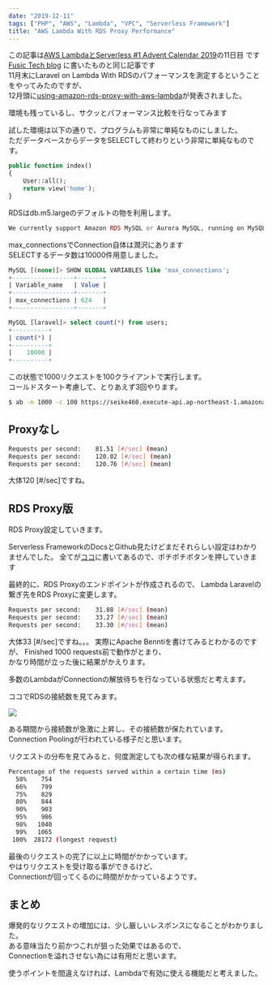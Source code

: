```yaml
---
date: "2019-12-11"
tags: ["PHP", "AWS", "Lambda", "VPC", "Serverless Framework"]
title: "AWS Lambda With RDS Proxy Performance"
---
```


この記事は[AWS LambdaとServerless #1 Advent Calendar 2019](https://qiita.com/advent-calendar/2019/lambda)の11日目 です  
[Fusic Tech blog](https://tech.fusic.co.jp/posts/2019-12-11-aws-lambda-with-rds-proxy-performance-1/) に書いたものと同じ記事です  
11月末にLaravel on Lambda With RDSのパフォーマンスを測定するということをやってみたのですが、  
12月頭に[using-amazon-rds-proxy-with-aws-lambda](https://aws.amazon.com/jp/blogs/compute/using-amazon-rds-proxy-with-aws-lambda/)が発表されました。

環境も残っているし、サクッとパフォーマンス比較を行なってみます

試した環境は以下の通りで、プログラムも非常に単純なものにしました。  
ただデータベースからデータをSELECTして終わりという非常に単純なものです。

```php
public function index()
{
    User::all();
    return view('home');
}
```

RDSはdb.m5.largeのデフォルトの物を利用します。

```php
We currently support Amazon RDS MySQL or Aurora MySQL, running on MySQL versions 5.6 or 5.7
```

max_connectionsでConnection自体は潤沢にあります  
SELECTするデータ数は10000件用意しました。

```sql
MySQL [(none)]> SHOW GLOBAL VARIABLES like 'max_connections';
+-----------------+-------+
| Variable_name   | Value |
+-----------------+-------+
| max_connections | 624   |
+-----------------+-------+

MySQL [laravel]> select count(*) from users;
+----------+
| count(*) |
+----------+
|    10000 |
+----------+
```

この状態で1000リクエストを100クライアントで実行します。  
コールドスタート考慮して、とりあえず3回やります。

```bash
$ ab -n 1000 -c 100 https://seike460.execute-api.ap-northeast-1.amazonaws.com/dev/
```

## Proxyなし

```bash
Requests per second:    81.51 [#/sec] (mean)
Requests per second:    120.02 [#/sec] (mean)
Requests per second:    120.76 [#/sec] (mean)
```

大体120 [#/sec]ですね。

## RDS Proxy版

RDS Proxy設定していきます。

Serverless FrameworkのDocsとGithub見たけどまだそれらしい設定はわかりませんでした。
全てが[ココ](https://aws.amazon.com/jp/blogs/compute/using-amazon-rds-proxy-with-aws-lambda/)に書いてあるので、ポチポチボタンを押していきます

最終的に、RDS Proxyのエンドポイントが作成されるので、
Lambda Laravelの繋ぎ先をRDS Proxyに変更します。

```bash
Requests per second:    31.88 [#/sec] (mean)
Requests per second:    33.27 [#/sec] (mean)
Requests per second:    33.30 [#/sec] (mean)
```

大体33 [#/sec]ですね。。。
実際にApache Benntiを書けてみるとわかるのですが、
Finished 1000 requests前で動作がとまり、  
かなり時間が立った後に結果がかえります。

多数のLambdaがConnectionの解放待ちを行なっている状態だと考えます。

ココでRDSの接続数を見てみます。

![](https://tech.fusic.co.jp/uploads/rdsconnection.png)

ある期間から接続数が急激に上昇し、その接続数が保たれています。  
Connection Poolingが行われている様子だと思います。

リクエストの分布を見てみると、何度測定しても次の様な結果が得られます。

```bash
Percentage of the requests served within a certain time (ms)
  50%    754
  66%    799
  75%    829
  80%    844
  90%    903
  95%    986
  98%   1040
  99%   1065
 100%  28172 (longest request)
```

最後のリクエストの完了に以上に時間がかかっています。  
やはりリクエストを受け取る事ができるけど、  
Connectionが回ってくるのに時間がかかっているようです。  

## まとめ

爆発的なリクエストの増加には、少し厳しいレスポンスになることがわかりました。  
ある意味当たり前かつこれが狙った効果ではあるので、  
Connectionを溢れさせない為には有用だと思います。

使うポイントを間違えなければ、Lambdaで有効に使える機能だと考えました。
